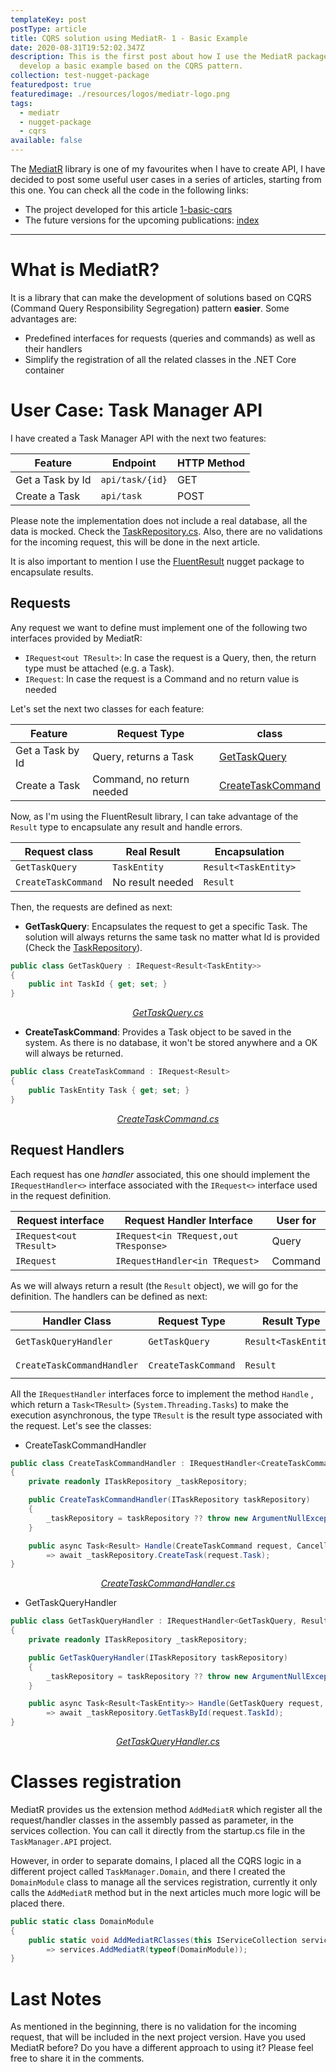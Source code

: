 ```yaml
---
templateKey: post
postType: article
title: CQRS solution using MediatR- 1 - Basic Example
date: 2020-08-31T19:52:02.347Z
description: This is the first post about how I use the MediatR package. Here I
  develop a basic example based on the CQRS pattern.
collection: test-nugget-package
featuredpost: true
featuredimage: ./resources/logos/mediatr-logo.png
tags:
  - mediatr
  - nugget-package
  - cqrs
available: false
---
```

The [MediatR](https://github.com/jbogard/MediatR/wiki) library is one of my favourites when I have to create API, I have decided to post some useful user cases in a series of articles, starting from this one. You can check all the code in the following links:

* The project developed for this article [1-basic-cqrs](https://github.com/cangulo/small-projects-for-testing/tree/master/test-nugget-packages/MediatR/1-basic-cqrs)
* The future versions for the upcoming publications: [index](https://github.com/cangulo/small-projects-for-testing/tree/master/test-nugget-packages/MediatR) 

- - -

# What is MediatR?

It is a library that can make the development of solutions based on CQRS (Command Query Responsibility Segregation) pattern **easier**. Some advantages are:

* Predefined interfaces for requests (queries and commands) as well as their handlers
* Simplify the registration of all the related classes in the .NET Core container

# User Case: Task Manager API

I have created a Task Manager API with the next two features:

| Feature          | Endpoint        | HTTP Method |
| ---------------- | --------------- | ----------- |
| Get a Task by Id | `api/task/{id}` | GET         |
| Create a Task    | `api/task`      | POST        |

Please note the implementation does not include a real database, all the data is mocked. Check the [TaskRepository.cs](https://github.com/cangulo/small-projects-for-testing/tree/master/test-nugget-packages/MediatR/1-basic-cqrs/TaskManager/TaskManager.Repository/TaskRepository.cs). Also, there are no validations for the incoming request, this will be done in the next article.

It is also important to mention I use the [FluentResult](https://github.com/altmann/FluentResults) nugget package to encapsulate results.

## Requests

Any request we want to define must implement one of the following two interfaces provided by MediatR: 

* `IRequest<out TResult>`: In case the request is a Query, then, the return type must be attached (e.g. a Task).
* `IRequest`: In case the request is a Command and no return value is needed

Let's set the next two classes for each feature:

| Feature          | Request Type              | class                                                                                                                                                                                                             |
| ---------------- | ------------------------- | ----------------------------------------------------------------------------------------------------------------------------------------------------------------------------------------------------------------- |
| Get a Task by Id | Query, returns a Task     | [GetTaskQuery](https://github.com/cangulo/small-projects-for-testing/tree/master/test-nugget-packages/MediatR/1-basic-cqrs/TaskManager/TaskManager.Domain/Operations/GetTaskQuery/GetTaskQuery.cs)                |
| Create a Task    | Command, no return needed | [CreateTaskCommand](https://github.com/cangulo/small-projects-for-testing/tree/master/test-nugget-packages/MediatR/1-basic-cqrs/TaskManager/TaskManager.Domain/Operations/CreateTaskCommand/CreateTaskCommand.cs) |

Now, as I'm using the FluentResult library, I can take advantage of the `Result` type to encapsulate any result and handle errors.

| Request class       | Real Result      | Encapsulation        |
| ------------------- | ---------------- | -------------------- |
| `GetTaskQuery`      | `TaskEntity`     | `Result<TaskEntity>` |
| `CreateTaskCommand` | No result needed | `Result`             |

Then, the requests are defined as next:

* **GetTaskQuery**: Encapsulates the request to get a specific Task. The solution will always returns the same task no matter what Id is provided (Check the [TaskRepository](https://github.com/cangulo/small-projects-for-testing/tree/master/test-nugget-packages/MediatR/1-basic-cqrs/TaskManager/TaskManager.Repository/TaskRepository.cs)). 

```csharp
public class GetTaskQuery : IRequest<Result<TaskEntity>>
{
    public int TaskId { get; set; }
}
```

<p align="center">
    <a href="https://github.com/cangulo/small-projects-for-testing/tree/master/test-nugget-packages/MediatR/1-basic-cqrs/TaskManager/TaskManager.Domain/Operations/GetTaskQuery/GetTaskQuery.cs"><i>GetTaskQuery.cs</i></a>
</p>

* **CreateTaskCommand**: Provides a Task object to be saved in the system. As there is no database, it won't be stored anywhere and a OK will always be returned.

```csharp
public class CreateTaskCommand : IRequest<Result>
{
    public TaskEntity Task { get; set; }
}
```

<p align="center">
    <a href="https://github.com/cangulo/small-projects-for-testing/tree/master/test-nugget-packages/MediatR/1-basic-cqrs/TaskManager/TaskManager.Domain/Operations/CreateTaskCommand/CreateTaskCommand.cs"><i>CreateTaskCommand.cs</i></a>
</p>

## Request Handlers

Each request has one *handler* associated, this one should implement the `IRequestHandler<>` interface associated with the `IRequest<>`  interface used in the request definition.

| Request interface       | Request Handler Interface             | User for |
| ----------------------- | ------------------------------------- | -------- |
| `IRequest<out TResult>` | `IRequest<in TRequest,out TResponse>` | Query    |
| `IRequest`              | `IRequestHandler<in TRequest>`        | Command  |

As we will always return a result (the `Result` object), we will go for the definition. The handlers can be defined as next:

| Handler Class              | Request Type        | Result Type          | Interface implemented                               |
| -------------------------- | ------------------- | -------------------- | --------------------------------------------------- |
| `GetTaskQueryHandler`      | `GetTaskQuery`      | `Result<TaskEntity>` | `IRequestHandler<CreateTaskCommand, Result>`        |
| `CreateTaskCommandHandler` | `CreateTaskCommand` | `Result`             | `IRequestHandler<GetTaskQuery, Result<TaskEntity>>` |

All the `IRequestHandler` interfaces force to implement the method `Handle` , which return a `Task<TResult>` (`System.Threading.Tasks`) to make the execution asynchronous, the type `TResult` is the result type associated with the request. Let's see the classes:

* CreateTaskCommandHandler

```csharp
public class CreateTaskCommandHandler : IRequestHandler<CreateTaskCommand, Result>
{
    private readonly ITaskRepository _taskRepository;

    public CreateTaskCommandHandler(ITaskRepository taskRepository)
    {
        _taskRepository = taskRepository ?? throw new ArgumentNullException(nameof(taskRepository));
    }

    public async Task<Result> Handle(CreateTaskCommand request, CancellationToken cancellationToken) 
        => await _taskRepository.CreateTask(request.Task);
}
```

<p align="center">
    <a href="https://github.com/cangulo/small-projects-for-testing/tree/master/test-nugget-packages/MediatR/1-basic-cqrs/TaskManager/TaskManager.Domain/Operations/CreateTaskCommand/CreateTaskCommandHandler.cs"><i>CreateTaskCommandHandler.cs</i></a>
</p>

* GetTaskQueryHandler

```csharp
public class GetTaskQueryHandler : IRequestHandler<GetTaskQuery, Result<TaskEntity>>
{
    private readonly ITaskRepository _taskRepository;

    public GetTaskQueryHandler(ITaskRepository taskRepository)
    {
        _taskRepository = taskRepository ?? throw new ArgumentNullException(nameof(taskRepository));
    }

    public async Task<Result<TaskEntity>> Handle(GetTaskQuery request, CancellationToken cancellationToken) 
        => await _taskRepository.GetTaskById(request.TaskId);
}
```

<p align="center">
    <a href="https://github.com/cangulo/small-projects-for-testing/tree/master/test-nugget-packages/MediatR/1-basic-cqrs/TaskManager/TaskManager.Domain/Operations/GetTaskQuery/GetTaskQueryHandler.cs"><i>GetTaskQueryHandler.cs</i></a>
</p>

# Classes registration

MediatR provides us the extension method `AddMediatR` which register all the request/handler classes in the assembly passed as parameter, in the services collection. You can call it directly from the startup.cs file in the `TaskManager.API` project. 

However, in order to separate domains,  I placed all the CQRS logic in a different project called `TaskManager.Domain`, and there I created the `DomainModule` class to manage all the services registration, currently it only calls the `AddMediatR` method but in the next articles much more logic will be placed there. 

```csharp
public static class DomainModule
{
    public static void AddMediatRClasses(this IServiceCollection services) 
        => services.AddMediatR(typeof(DomainModule));
}
```

# Last Notes

As mentioned in the beginning, there is no validation for the incoming request, that will be included in the next project version. Have you used MediatR before? Do you have a different approach to using it? Please feel free to share it in the comments.